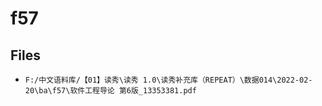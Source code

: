 # f57

## Files

- `F:/中文语料库/【01】读秀\读秀 1.0\读秀补充库（REPEAT）\数据014\2022-02-20\ba\f57\软件工程导论 第6版_13353381.pdf`
